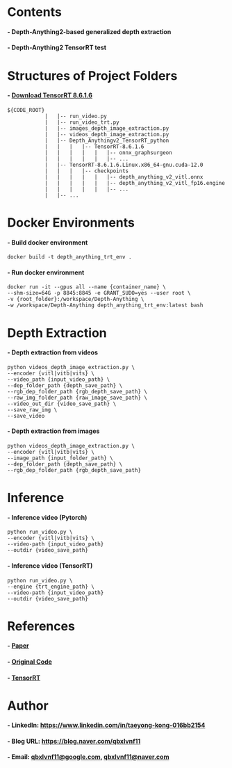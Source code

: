 Contents
=============

#### - Depth-Anything2-based generalized depth extraction

#### - Depth-Anything2 TensorRT test

Structures of Project Folders
=============

#### - [Download TensorRT 8.6.1.6](https://developer.nvidia.com/nvidia-tensorrt-8x-download)

```
${CODE_ROOT}
            |   |-- run_video.py
            |   |-- run_video_trt.py
            |   |-- images_depth_image_extraction.py
            |   |-- videos_depth_image_extraction.py
            |   |-- Depth_Anythingv2_TensorRT_python
            |   |   |   |-- TensorRT-8.6.1.6
            |   |   |   |   |   |-- onnx_graphsurgeon
            |   |   |   |   |   |-- ...
            |   |-- TensorRT-8.6.1.6.Linux.x86_64-gnu.cuda-12.0
            |   |   |   |-- checkpoints
            |   |   |   |   |   |-- depth_anything_v2_vitl.onnx
            |   |   |   |   |   |-- depth_anything_v2_vitl_fp16.engine
            |   |   |   |   |   |-- ...
            |   |-- ...
```


Docker Environments
=============

#### - Build docker environment
  
```
docker build -t depth_anything_trt_env .
```

#### - Run docker environment

```
docker run -it --gpus all --name {container_name} \
--shm-size=64G -p 8845:8845 -e GRANT_SUDO=yes --user root \
-v {root_folder}:/workspace/Depth-Anything \
-w /workspace/Depth-Anything depth_anything_trt_env:latest bash
```


Depth Extraction
=============

#### - Depth extraction from videos

```
python videos_depth_image_extraction.py \
--encoder {vitl|vitb|vits} \
--video_path {input_video_path} \
--dep_folder_path {depth_save_path} \
--rgb_dep_folder_path {rgb_depth_save_path} \
--raw_img_folder_path {raw_image_save_path} \
--video_out_dir {video_save_path} \
--save_raw_img \
--save_video
```

#### - Depth extraction from images

```
python videos_depth_image_extraction.py \
--encoder {vitl|vitb|vits} \
--image_path {input_folder_path} \
--dep_folder_path {depth_save_path} \
--rgb_dep_folder_path {rgb_depth_save_path}
```


Inference
=============

#### - Inference video (Pytorch)
  
```
python run_video.py \
--encoder {vitl|vitb|vits} \
--video-path {input_video_path}
--outdir {video_save_path}
```

#### - Inference video (TensorRT)
  
```
python run_video.py \
--engine {trt_engine_path} \
--video-path {input_video_path}
--outdir {video_save_path}
```


References
=============

#### - [Paper](https://arxiv.org/abs/2406.09414)

#### - [Original Code](https://github.com/DepthAnything/Depth-Anything-V2)

#### - [TensorRT](https://github.com/zhujiajian98/Depth-Anythingv2-TensorRT-python)


Author
=============

#### - LinkedIn: https://www.linkedin.com/in/taeyong-kong-016bb2154

#### - Blog URL: https://blog.naver.com/qbxlvnf11

#### - Email: qbxlvnf11@google.com, qbxlvnf11@naver.com
